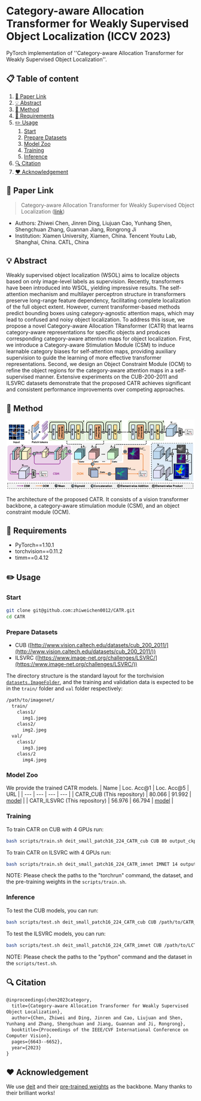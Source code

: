 # Category-aware Allocation Transformer for Weakly Supervised Object Localization (ICCV 2023)

PyTorch implementation of ''Category-aware Allocation Transformer for Weakly Supervised Object Localization''. 

## 📋 Table of content
 1. [📎 Paper Link](#1)
 2. [💡 Abstract](#2)
 3. [📖 Method](#3)
 4. [📃 Requirements](#4)
 5. [✏️ Usage](#5)
    1. [Start](#51)
    2. [Prepare Datasets](#52)
    2. [Model Zoo](#53)
    3. [Training](#54)
    4. [Inference](#55)
 6. [🔍 Citation](#6)
 7. [❤️ Acknowledgement](#7)

## 📎 Paper Link <a name="1"></a> 
> Category-aware Allocation Transformer for Weakly Supervised Object Localization ([link](https://openaccess.thecvf.com/content/ICCV2023/papers/Chen_Category-aware_Allocation_Transformer_for_Weakly_Supervised_Object_Localization_ICCV_2023_paper.pdf))
* Authors: Zhiwei Chen, Jinren Ding, Liujuan Cao, Yunhang Shen, Shengchuan Zhang, Guannan Jiang, Rongrong Ji
* Institution: Xiamen University, Xiamen, China. Tencent Youtu Lab, Shanghai, China. CATL, China

## 💡 Abstract <a name="2"></a> 
Weakly supervised object localization (WSOL) aims to localize objects based on only image-level labels as supervision. Recently, transformers have been introduced into WSOL, yielding impressive results. The self-attention mechanism and multilayer perceptron structure in transformers preserve long-range feature dependency, facilitating complete localization of the full object extent. However, current transformer-based methods predict bounding boxes using category-agnostic attention maps, which may lead to confused and noisy object localization. To address this issue, we propose a novel Category-aware Allocation TRansformer (CATR) that learns category-aware representations for specific objects and produces corresponding category-aware attention maps for object localization. First, we introduce a Category-aware Stimulation Module (CSM) to induce learnable category biases for self-attention maps, providing auxiliary supervision to guide the learning of more effective transformer representations. Second, we design an Object Constraint Module (OCM) to refine the object regions for the category-aware attention maps in a self-supervised manner. Extensive experiments on the CUB-200-2011 and ILSVRC datasets demonstrate that the proposed CATR achieves significant and consistent performance improvements over competing approaches.

## 📖 Method <a name="3"></a> 

<p align="center">
    <img src="./Img/network.png" width="750"/> <br />
    <em> 
    </em>
</p>
The architecture of the proposed CATR. It consists of a vision transformer backbone, a category-aware stimulation module (CSM), and an object constraint module (OCM).

## 📃 Requirements <a name="4"></a> 
  - PyTorch==1.10.1  
  - torchvision==0.11.2
  - timm==0.4.12

## ✏️ Usage <a name="5"></a> 

### Start <a name="51"></a> 

```bash  
git clone git@github.com:zhiweichen0012/CATR.git
cd CATR
```

### Prepare Datasets <a name="52"></a> 

* CUB ([http://www.vision.caltech.edu/datasets/cub_200_2011/](http://www.vision.caltech.edu/datasets/cub_200_2011/))
* ILSVRC ([https://www.image-net.org/challenges/LSVRC/](https://www.image-net.org/challenges/LSVRC/))

The directory structure is the standard layout for the torchvision [`datasets.ImageFolder`](https://pytorch.org/docs/stable/torchvision/datasets.html#imagefolder), and the training and validation data is expected to be in the `train/` folder and `val` folder respectively:

```
/path/to/imagenet/
  train/
    class1/
      img1.jpeg
    class2/
      img2.jpeg
  val/
    class1/
      img3.jpeg
    class/2
      img4.jpeg
```

### Model Zoo <a name="53"></a> 
We provide the trained CATR models.
| Name | Loc. Acc@1 | Loc. Acc@5 | URL |
| --- | --- | --- | --- |
| CATR_CUB (This repository) | 80.066     | 91.992     | [model](https://drive.google.com/drive/folders/1douTd_k3gdE896WBPI4Wh1VVphg6V5Ta?usp=share_link) |
| CATR_ILSVRC (This repository) | 56.976 | 66.794 | [model](https://drive.google.com/drive/folders/1douTd_k3gdE896WBPI4Wh1VVphg6V5Ta?usp=share_link) |

### Training <a name="54"></a> 

To train CATR on CUB with 4 GPUs run:

```bash
bash scripts/train.sh deit_small_patch16_224_CATR_cub CUB 80 output_ckpt/CUB
```

To train CATR on ILSVRC with 4 GPUs run:

```bash
bash scripts/train.sh deit_small_patch16_224_CATR_imnet IMNET 14 output_ckpt/CUB
```

NOTE: Please check the paths to the "torchrun" command, the dataset, and the pre-training weights in the ``` scripts/train.sh ```.

### Inference <a name="55"></a> 

To test the CUB models, you can run:

```bash  
bash scripts/test.sh deit_small_patch16_224_CATR_cub CUB /path/to/CATR_CUB_model
```

To test the ILSVRC models, you can run:

```bash  
bash scripts/test.sh deit_small_patch16_224_CATR_imnet CUB /path/to/LCTR_IMNET_model
```

NOTE: Please check the paths to the "python" command and the dataset in the ``` scripts/test.sh ```.

## 🔍 Citation <a name="6"></a> 

```
@inproceedings{chen2023category,
  title={Category-aware Allocation Transformer for Weakly Supervised Object Localization},
  author={Chen, Zhiwei and Ding, Jinren and Cao, Liujuan and Shen, Yunhang and Zhang, Shengchuan and Jiang, Guannan and Ji, Rongrong},
  booktitle={Proceedings of the IEEE/CVF International Conference on Computer Vision},
  pages={6643--6652},
  year={2023}
}
```

## ❤️ Acknowledgement <a name="7"></a> 

We use [deit](https://github.com/facebookresearch/deit) and their [pre-trained weights](https://dl.fbaipublicfiles.com/deit/deit_small_patch16_224-cd65a155.pth) as the backbone. Many thanks to their brilliant works!
